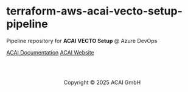 # terraform-aws-acai-vecto-setup-pipeline

Pipeline repository for **ACAI VECTO Setup** @ Azure DevOps

[ACAI Documentation](https://docs.acai.gmbh/solution-vecto/10_overview/)
[ACAI Website](https://acai.gmbh/solutions/vecto/)

<br />
<br />
<p align="center">Copyright &copy; 2025 ACAI GmbH</p>
